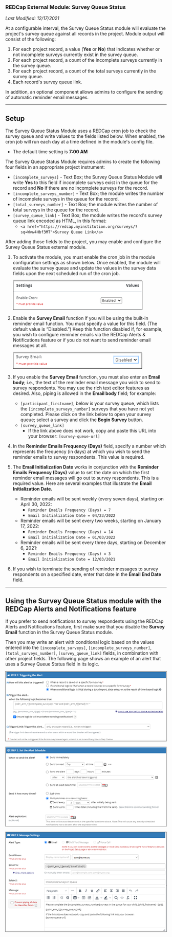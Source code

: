 ### REDCap External Module:  Survey Queue Status

*Last Modified: 12/17/2021*

At a configurable interval, the Survey Queue Status module will evaluate the project's survey queue against all records in the project.  Module output will consist of the following:

1. For each project record, a value (**Yes** or **No**) that indicates whether or not incomplete surveys currently exist in the survey queue. 
1. For each project record, a count of the incomplete surveys currently in the survey queue.
1. For each project record, a count of the total surveys currently in the survey queue.
1. Each record's survey queue link.

In addition, an optional component allows admins to configure the sending of automatic reminder email messages. 

---

## Setup

The Survey Queue Status Module uses a REDCap cron job to check the survey queue and write values to the fields listed below.  When enabled, the cron job will run each day at a time defined in the module's config file.

- The default time setting is **7:00 AM**

The Survey Queue Status Module requires admins to create the following four fields in an appropriate project instrument:

- `[incomplete_surveys]` - Text Box; the Survey Queue Status Module will write **Yes** to this field if incomplete surveys exist in the queue for the record and **No** if there are no incomplete surveys for the record.
- `[incomplete_surveys_number]` - Text Box; the module writes the number of incomplete surveys in the queue for the record.
- `[total_surveys_number]` - Text Box; the module writes the number of total surveys in the queue for the record.
- `[survey_queue_link]` - Text Box; the module writes the record's survey queue link encoded as HTML, in this format:
   - `<a href="https://redcap.myinstitution.org/surveys/?sq=Wvw4Hbf3MT">Survey Queue Link</a>`

After adding those fields to the project, you may enable and configure the Survey Queue Status external module.  

1. To activate the module, you must enable the cron job in the module configuration settings as shown below.  Once enabled, the module will evaluate the survey queue and update the values in the survey data fields upon the next scheduled run of the cron job.

   ![settings_cron_enabled](documentation/images/settings_cron_enabled.png)

1. Enable the **Survey Email** function if you will be using the built-in reminder email function.  You must specify a value for this field. (The default value is “Disabled.”)  Keep this function disabled if, for example, you wish to configure reminder emails via the REDCap Alerts & Notifications feature or if you do not want to send reminder email messages at all.

   ![settings_survey_email_enabled](documentation/images/settings_survey_email_enabled.png)
   
1. If you enable the **Survey Email** function, you must also enter an **Email body**; i.e., the text of the reminder email message you wish to send to survey respondents. You may use the rich text editor features as desired.  Also, piping is allowed in the **Email body** field; for example:
   - `[participant_firstname]`, below is your survey queue, which lists the `[incomplete_surveys_number]` surveys that you have not yet completed. Please click on the link below to open your survey queue; select a survey and click the **Begin Survey** button.
   - `[survey_queue_link]`
      - If the link above does not work, copy and paste this URL into your browser: `[survey-queue-url]`
1. In the **Reminder Emails Frequency (Days)** field, specify a number which represents the frequency (in days) at which you wish to send the reminder emails to survey respondents.  This value is required.
1. The **Email Initialization Date** works in conjunction with the **Reminder Emails Frequency (Days)** value to set the date on which the first reminder email messages will go out to survey respondents.  This is a required value.  Here are several examples that illustrate the **Email Initialization Date.**
   - Reminder emails will be sent weekly (every seven days), starting on April 30, 2022:
      - `Reminder Emails Frequency (Days) = 7` 
      - `Email Initialization Date = 04/23/2022`
   - Reminder emails will be sent every two weeks, starting on January 17, 2022:
      - `Reminder Emails Frequency (Days) = 14`
      - `Email Initialization Date = 01/03/2022`
   - Reminder emails will be sent every three days, starting on December 6, 2021:
      - `Reminder Emails Frequency (Days) = 3`
      - `Email Initialization Date = 12/03/2021`
1. If you wish to terminate the sending of reminder messages to survey respondents on a specified date, enter that date in the **Email End Date** field.

---

## Using the Survey Queue Status module with the REDCap Alerts and Notifications feature

If you prefer to send notifications to survey respondents using the REDCap Alerts and Notifications feature, first make sure that you disable the **Survey Email** function in the Survey Queue Status module.

Then you may write an alert with conditional logic based on the values entered into the `[incomplete_surveys]`, `[incomplete_surveys_number]`, `[total_surveys_number]`, `[survey_queue_link]` fields, in combination with other project fields.  The following page shows an example of an alert that uses a Survey Queue Status field in its logic.

![alert configuration_1](documentation/images/alert_1.png)

![alert configuration_2](documentation/images/alert_2.png)

![alert configuration_3](documentation/images/alert_3.png)